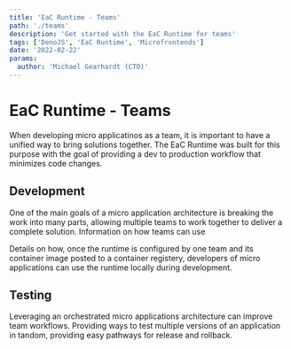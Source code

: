 ```yaml
---
title: 'EaC Runtime - Teams'
path: './teams'
description: 'Get started with the EaC Runtime for teams'
tags: ['DenoJS', 'EaC Runtime', 'Microfrontends']
date: '2022-02-22'
params:
  author: 'Michael Gearhardt (CTO)'
---
```


# EaC Runtime - Teams

When developing micro applicatinos as a team, it is important to have a unified
way to bring solutions together. The EaC Runtime was built for this purpose with
the goal of providing a dev to production workflow that minimizes code changes.

## Development

One of the main goals of a micro application architecture is breaking the work
into many parts, allowing multiple teams to work together to deliver a complete
solution. Information on how teams can use

Details on how, once the runtime is configured by one team and its container
image posted to a container registery, developers of micro applications can use
the runtime locally during development.

## Testing

Leveraging an orchestrated micro applications architecture can improve team
workflows. Providing ways to test multiple versions of an application in tandom,
providing easy pathways for release and rollback.
